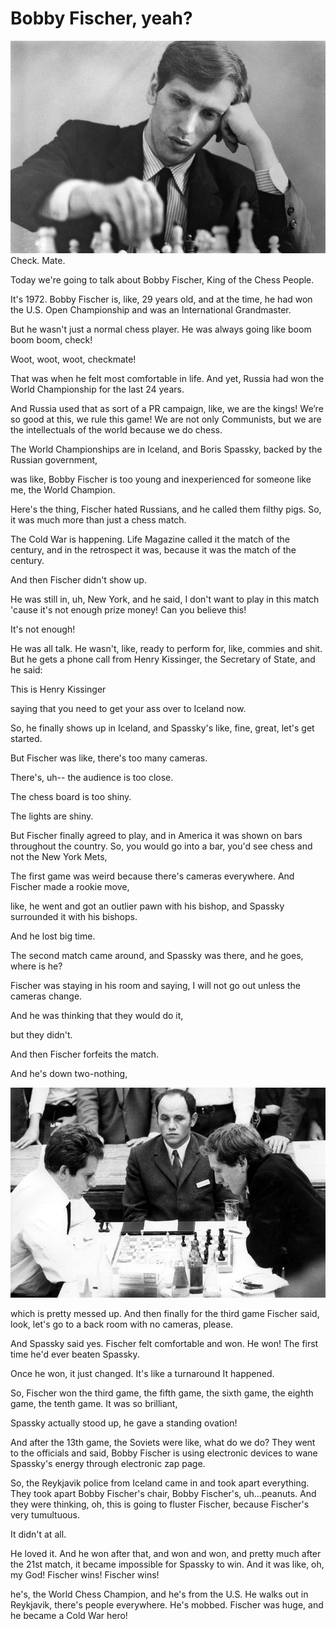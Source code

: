 # Bobby Fischer, yeah?

![check-mate](_static/images/chess/check-mate.jpg)
Check. Mate.

Today we're going to talk about Bobby Fischer, King of the Chess People.

It's 1972. Bobby Fischer is, like, 29 years old, and at the time, he had won the U.S. Open Championship and was an International Grandmaster.

But he wasn't just a normal chess player. He was always going like boom boom boom, check!

Woot, woot, woot, checkmate!

That was when he felt most comfortable in life. And yet, Russia had won the World Championship for the last 24 years.

And Russia used that as sort of a PR campaign, like, we are the kings! We’re so good at this, we rule this game! We are not only Communists, but we are the intellectuals of the world because we do chess.

The World Championships are in Iceland, and Boris Spassky, backed by the Russian government,

was like, Bobby Fischer is too young and inexperienced for someone like me, the World Champion.

Here's the thing, Fischer hated Russians, and he called them filthy pigs. So, it was much more than just a chess match.

The Cold War is happening. Life Magazine called it the match of the century, and in the retrospect it was, because it was the match of the century.

And then Fischer didn't show up.

He was still in, uh, New York, and he said, I don't want to play in this match 'cause it's not enough prize money! Can you believe this!

It's not enough!

He was all talk. He wasn't, like, ready to perform for, like, commies and shit. But he gets a phone call from Henry Kissinger, the Secretary of State, and he said:

This is Henry Kissinger

saying that you need to get your ass over to Iceland now.

So, he finally shows up in Iceland, and Spassky's like, fine, great, let's get started.

But Fischer was like, there's too many cameras.

There's, uh-- the audience is too close.

The chess board is too shiny.

The lights are shiny.

But Fischer finally agreed to play, and in America it was shown on bars throughout the country. So, you would go into a bar, you'd see chess and not the New York Mets,

The first game was weird because there's cameras everywhere. And Fischer made a rookie move,

like, he went and got an outlier pawn with his bishop, and Spassky surrounded it with his bishops.

And he lost big time.

The second match came around, and Spassky was there, and he goes, where is he?

Fischer was staying in his room and saying, I will not go out unless the cameras change.

And he was thinking that they would do it,

but they didn't.

And then Fischer forfeits the match.

And he's down two-nothing,

![the-game](_static/images/chess/the-game.jpg)

which is pretty messed up. And then finally for the third game Fischer said, look, let's go to a back room with no cameras, please.

And Spassky said yes. Fischer felt comfortable and won. He won! The first time he'd ever beaten Spassky.

Once he won, it just changed. It's like a turnaround It happened.

So, Fischer won the third game, the fifth game, the sixth game, the eighth game, the tenth game. It was so brilliant,

Spassky actually stood up, he gave a standing ovation!

And after the 13th game, the Soviets were like, what do we do? They went to the officials and said, Bobby Fischer is using electronic devices to wane Spassky's energy through electronic zap page.

So, the Reykjavik police from Iceland came in and took apart everything. They took apart Bobby Fischer's chair, Bobby Fischer's, uh...peanuts. And they were thinking, oh, this is going to fluster Fischer, because Fischer's very tumultuous.

It didn't at all.

He loved it. And he won after that, and won and won, and pretty much after the 21st match, it became impossible for Spassky to win. And it was like, oh, my God! Fischer wins! Fischer wins!

he's, the World Chess Champion, and he's from the U.S. He walks out in Reykjavik, there's people everywhere. He's mobbed. Fischer was huge, and he became a Cold War hero!
